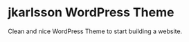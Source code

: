 <h1>jkarlsson WordPress Theme</h1>
<p>Clean and nice WordPress Theme to start building a website.</p>